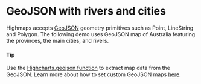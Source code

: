 # GeoJSON with rivers and cities
Highmaps accepts [GeoJSON](https://en.wikipedia.org/wiki/GeoJSON) geometry primitives such as Point, LineString and Polygon. The following demo uses GeoJSON map of Australia featuring the provinces, the main cities, and rivers.
#### Tip
Use the [Highcharts.geojson function](https://api.highcharts.com/class-reference/Highcharts#.geojson) to extract map data from the GeoJSON.
Learn more about how to set custom GeoJSON maps [here](https://www.highcharts.com/docs/maps/custom-geojson-maps).